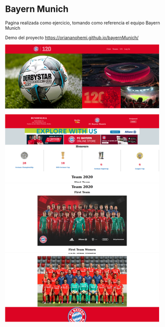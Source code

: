 # Bayern Munich

Pagina realizada como ejercicio, tomando como referencia el equipo Bayern Munich

Demo del proyecto https://oriananohemi.github.io/bayernMunich/

<img width=500 src="./img/Screen Shot 2020-08-30 at 12.14.09.png">
<img width=500 src="./img/Screen Shot 2020-08-30 at 12.14.26.png">
<img width=500 src="./img/Screen Shot 2020-08-30 at 12.14.31.png">
<img width=500 src="./img/Screen Shot 2020-08-30 at 12.14.36.png">
